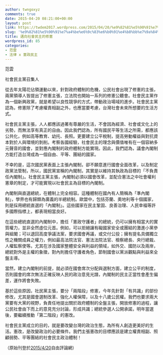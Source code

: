 ```yaml
---
author: twngoxyz
comments: true
date: 2015-04-20 08:21:00+00:00
layout: post
link: https://twdem2017.wordpress.com/2015/04/20/%e9%82%81%e5%90%91%e7%a4%be%e6%9c%83%e6%b0%91%e4%b8%bb%e7%9a%84%e4%bf%ae%e6%86%b2/
slug: '%e9%82%81%e5%90%91%e7%a4%be%e6%9c%83%e6%b0%91%e4%b8%bb%e7%9a%84%e4%bf%ae%e6%86%b2'
title: 邁向社會民主的修憲
wordpress_id: 85
categories:
- 范雲
- 法律 x 憲政民主
---
```


范雲

社會民主黨召集人

  


從去年太陽花佔領運動以來，針對政府體制的危機，公民社會出現了修憲的主張，兩黨領導人皆提出了修憲主張，立法院也開始一系列的修憲公聽會。社會民主黨作為一個新興政黨，就是希望以良性競爭的方式，帶動政治場域的進步。社會民主黨認為，修憲除了考慮權責相副之外，也應當要考慮，台灣社會未來所想要的生活方式。

  


社會民主黨主張，人人都應該過著有尊嚴的生活，不會因為經濟、社會或文化上的劣勢，而無法享有真正的自由。因此我們認為，所有國民平等生活之所需，都應該公共化，例如高等教育、幼托、長照。更要建立公平稅制，提高勞動權益與對抗資本對於人與環境的剝削。考察各國經驗，社會民主的理念與價值唯有在一個容納多元聲音的國會，並對應內閣制的政府體制方能實現。因此，我們認為，議會內閣制方能打造台灣成為一個自由、平等、團結的國家。

  


不幸的是，這次國民黨表面上主張內閣制，卻不願意進行國會全面改革，以及制定政黨法管制，所以，國民黨宣稱的內閣制，其實是以維持其執政為目標的「不負責任內閣制」。社會民主黨主張，內閣制必須以國會改革，並配合憲法之中社會權利憲章的制定，才可能實現以社會民主為目標的內閣制。

  


內閣制與直選總統，在體制上完全相容。這種體制在國內有人簡稱為「準內閣制」，學界也有歸類為廣義的半總統制。歐盟中，包括芬蘭、奧地利等十個國家，則是採用總統直選的「內閣制」。這些國家在民主鞏固、良善治理、人民幸福等許多國際指標上，都表現相當良好。

  


在這些總統直選的內閣制中，擔任「憲政守護者」的總統，仍可以擁有相當大的實質權力，並非全然虛位元首。例如，可以拒絕讓有礙國家安全或團結的激進小黨參與組閣；可以退回高度爭議法案，要求國會再議，或交付公投；擁有提名具備獨立性之機關成員之權力，例如最高法院法官、憲法法院法官、檢察總長、央行總裁、人權監察使等。尤其在涉及國家整體安全與利益的領域，如外交、國防以及兩岸，總統對外是主權的象徵，對內則擔任守護者角色，節制國會以黨派觀點與利益來全盤主導。

當然，建立內閣制的前提，就必須在國會席次分配與選制方面，建立公平的制度，否則國會的席次無法正確反映人民的政治意見光譜，內閣制的民主正當性會產生偏差，運作將會失敗。

  


基於這些原因，社民黨主張，要分「兩階段」修憲，今年先針對「有共識」的部份修改，尤其是國會選制改革、強化人權保障，以及十八歲公民權。我們也要求兩大黨要有大黨的視野，負責任地提出關於政府體制的全盤主張，開放修憲的過程，讓公民社會由下而上的意見充分討論，形成共識；總統參選人公開承諾，明年當選後，要繼續推動「第二階段」的憲改。

  


社會民主黨成立的目的，就是要改變台灣的政治生態，為所有人創造更美好的生活。憲改，是改變政治的必要條件。我們主張憲改的目標應該是建立權責相副、照顧弱勢、平等團結的社會民主政治體制！

  


  


（原始刊登於[2015/4/20](http://talk.ltn.com.tw/article/paper/873275)自由評論網）
